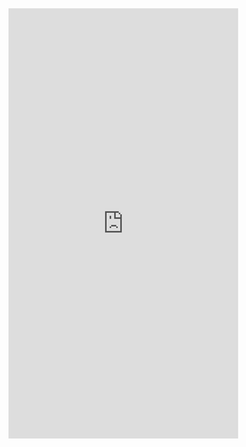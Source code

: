 <iframe  
height=850
width=90%
src="https://ks.wjx.top/vm/YFJIkwm.aspx"  
frameborder=0  
allowfullscreen>
</iframe>